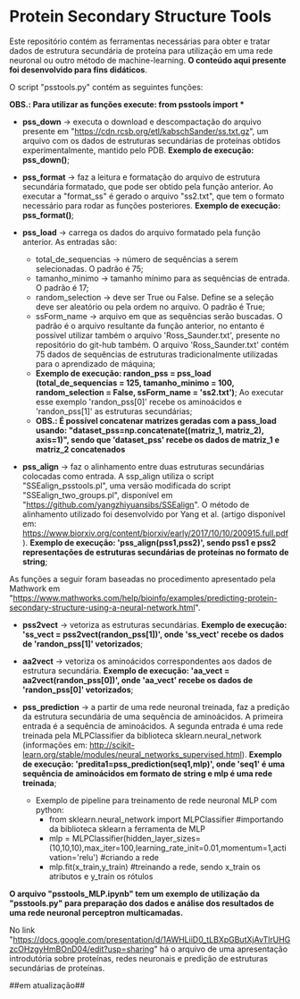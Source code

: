 # Protein Secondary Structure Tools

Este repositório contém as ferramentas necessárias para obter e tratar dados de estrutura secundária de proteína para utilização em uma rede neuronal ou outro método de machine-learning. **O conteúdo aqui presente foi desenvolvido para fins didáticos**.

O script "psstools.py" contém as seguintes funções:

**OBS.: Para utilizar as funções execute: from psstools import \***

- **pss_down** -> executa o download e descompactação do arquivo presente em "https://cdn.rcsb.org/etl/kabschSander/ss.txt.gz", um arquivo com os dados de estruturas secundárias de proteínas obtidos experimentalmente, mantido pelo PDB. **Exemplo de execução: pss_down()**;

- **pss_format** -> faz a leitura e formatação do arquivo de estrutura secundária formatado, que pode ser obtido pela função anterior. Ao executar a "format_ss" é gerado o arquivo "ss2.txt", que tem o formato necessário para rodar as funções posteriores. **Exemplo de execução: pss_format()**;

- **pss_load** -> carrega os dados do arquivo formatado pela função anterior. As entradas são:
  - total_de_sequencias -> número de sequências a serem selecionadas. O padrão é 75;
  - tamanho_minimo -> tamanho mínimo para as sequências de entrada. O padrão é 17;
  - random_selection -> deve ser True ou False. Define se a seleção deve ser aleatório ou pela ordem no arquivo. O padrão é True;
  - ssForm_name -> arquivo em que as sequências serão buscadas. O padrão é o arquivo resultante da função anterior, no entanto é possível utilizar também o arquivo 'Ross_Saunder.txt', presente no repositório do git-hub também. O arquivo 'Ross_Saunder.txt' contém 75 dados de sequências de estruturas tradicionalmente utilizadas para o aprendizado de máquina;
  - **Exemplo de execução: randon_pss = pss_load (total_de_sequencias = 125, tamanho_minimo = 100, random_selection = False, ssForm_name = 'ss2.txt')**; Ao executar esse exemplo 'randon_pss[0]' recebe os aminoácidos e 'randon_pss[1]' as estruturas secundárias;
  - **OBS.: É possível concatenar matrizes geradas com a pass_load usando: "dataset_pss=np.concatenate((matriz_1, matriz_2), axis=1)", sendo que 'dataset_pss' recebe os dados de matriz_1 e matriz_2 concatenados**

- **pss_align** -> faz o alinhamento entre duas estruturas secundárias colocadas como entrada. A ssp_align utiliza o script "SSEalign_psstools.pl", uma versão modificada do script "SSEalign_two_groups.pl", disponível em "https://github.com/yangzhiyuansibs/SSEalign". O método de alinhamento utilizado foi desenvolvido por Yang et al. (artigo disponível em: https://www.biorxiv.org/content/biorxiv/early/2017/10/10/200915.full.pdf). **Exemplo de execução: 'pss_align(pss1,pss2)', sendo pss1 e pss2 representações de estruturas secundárias de proteínas no formato de string**;

As funções a seguir foram baseadas no procedimento apresentado pela Mathwork em "https://www.mathworks.com/help/bioinfo/examples/predicting-protein-secondary-structure-using-a-neural-network.html".

- **pss2vect** -> vetoriza as estruturas secundárias. **Exemplo de execução: 'ss_vect = pss2vect(randon_pss[1])', onde 'ss_vect' recebe os dados de 'randon_pss[1]' vetorizados**;

- **aa2vect** -> vetoriza os aminoácidos correspondentes aos dados de estrutura secundária. **Exemplo de execução: 'aa_vect = aa2vect(randon_pss[0])', onde 'aa_vect' recebe os dados de 'randon_pss[0]' vetorizados**;

- **pss_prediction** -> a partir de uma rede neuronal treinada, faz a predição da estrutura secundária de uma sequência de aminoácidos. A primeira entrada é a sequência de aminoácidos. A segunda entrada é uma rede treinada pela MLPClassifier da biblioteca sklearn.neural_network (informações em: http://scikit-learn.org/stable/modules/neural_networks_supervised.html). **Exemplo de execução: 'predita1=pss_prediction(seq1,mlp)', onde 'seq1' é uma sequência de aminoácidos em formato de string e mlp é uma rede treinada**;
  - Exemplo de pipeline para treinamento de rede neuronal MLP com python:
    - from sklearn.neural_network import MLPClassifier #importando da biblioteca sklearn a ferramenta de MLP
    - mlp = MLPClassifier(hidden_layer_sizes=(10,10,10),max_iter=100,learning_rate_init=0.01,momentum=1,activation='relu')     #criando a rede
    - mlp.fit(x_train,y_train) #treinando a rede, sendo x_train os atributos e y_train os rótulos

**O arquivo "psstools_MLP.ipynb" tem um exemplo de utilização da "psstools.py" para preparação dos dados e análise dos resultados de uma rede neuronal perceptron multicamadas.**


No link "https://docs.google.com/presentation/d/1AWHLiiD0_tLBXpGButXjAvTlrUHGzcOHzgyHmBOnD04/edit?usp=sharing" há o arquivo de uma apresentação introdutória sobre proteínas, redes neuronais e predição de estruturas secundárias de proteínas. 

##em atualização##
